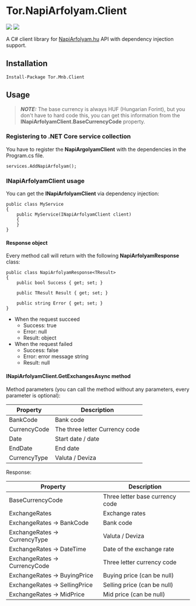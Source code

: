 # Tor.NapiArfolyam.Client

[![](https://img.shields.io/nuget/dt/Tor.NapiArfolyam.Client)](#) [![](https://img.shields.io/nuget/v/Tor.NapiArfolyam.Client)](https://www.nuget.org/packages/Tor.NapiArfolyam.Client)

A C# client library for [NapiArfolyam.hu]([https://www.napiarfolyam.hu/](https://www.napiarfolyam.hu/)) API with dependency injection support.

## Installation

```text
Install-Package Tor.Mnb.Client
```

## Usage

> **_NOTE:_**  The base currency is always HUF (Hungarian Forint), but you don't have to hard code this, you can get this information from the **INapiArfolyamClient.BaseCurrencyCode** property.

### Registering to .NET Core service collection

You have to register the **NapiArgolyamClient** with the dependencies in the Program.cs file.

```text
services.AddNapiArfolyam();
```

### INapiArfolyamClient usage

You can get the **INapiArfolyamClient** via dependency injection:

```text
public class MyService
{
    public MyService(INapiArfolyamClient client)
    {
    }   
}
```

#### Response object

Every method call will return with the following **NapiArfolyamResponse<TResult>** class:

```text
public class NapiArfolyamResponse<TResult>
{
    public bool Success { get; set; }

    public TResult Result { get; set; }

    public string Error { get; set; }
}
```

 - When the request succeed
   - Success: true
   - Error: null
   - Result: object
 - When the request failed
   - Success: false
   - Error: error message string
   - Result: null

#### INapiArfolyamClient.GetExchangesAsync method

Method parameters (you can call the method without any parameters, every parameter is optional):

| Property      | Description                     |
| ------------- | --------------------------------|
| BankCode      | Bank code                       |
| CurrencyCode  | The three letter Currency code  |
| Date          | Start date / date               |
| EndDate       | End date                        |
| CurrencyType  | Valuta / Deviza                 |

Response:

| Property                       | Description                     |
| ------------------------------ | --------------------------------|
| BaseCurrencyCode               | Three letter base currency code |
| ExchangeRates                  | Exchange rates                  |
| ExchangeRates -> BankCode      | Bank code                       |
| ExchangeRates -> CurrencyType  | Valuta / Deviza                 |
| ExchangeRates -> DateTime      | Date of the exchange rate       |
| ExchangeRates -> CurrencyCode  | Three letter currency code      |
| ExchangeRates -> BuyingPrice   | Buying price (can be null)      |
| ExchangeRates -> SellingPrice  | Selling price (can be null)     |
| ExchangeRates -> MidPrice      | Mid price (can be null)         |
